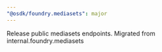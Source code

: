```yaml
---
"@osdk/foundry.mediasets": major
---
```


Release public mediasets endpoints. Migrated from internal.foundry.mediasets
